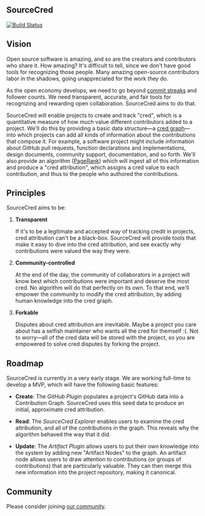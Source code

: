 ## SourceCred

[![Build Status](https://travis-ci.org/sourcecred/sourcecred.svg?branch=master)](https://travis-ci.org/sourcecred/sourcecred)

## Vision

Open source software is amazing, and so are the creators and contributors who
share it. How amazing? It's difficult to tell, since we don't have good tools
for recognizing those people. Many amazing open-source contributors labor in
the shadows, going unappreciated for the work they do.

As the open economy develops, we need to go beyond [commit streaks] and
follower counts. We need transparent, accurate, and fair tools for recognizing
and rewarding open collaboration. SourceCred aims to do that.

[commit streaks]: https://www.mxsasha.eu/blog/2016/04/01/how-github-contribution-graph-is-harmful/

SourceCred will enable projects to create and track "cred", which is a
quantitative measure of how much value different contributors added to a
project. We'll do this by providing a basic data structure—a [cred graph]—into
which projects can add all kinds of information about the contributions that
compose it. For example, a software project might include information about
GitHub pull requests, function declarations and implementations, design
documents, community support, documentation, and so forth. We'll also provide
an algorithm ([PageRank]) which will ingest all of this information and produce
a "cred attribution", which assigns a cred value to each contribution, and thus
to the people who authored the contributions.

[cred graph]: https://en.wikipedia.org/wiki/Directed_graph
[PageRank]: https://en.wikipedia.org/wiki/PageRank

## Principles

SourceCred aims to be:

1. **Transparent**

   If it's to be a legitimate and accepted way of tracking credit in projects,
   cred attribution can't be a black-box. SourceCred will provide tools that
   make it easy to dive into the cred attribution, and see exactly why
   contributions were valued the way they were.

2. **Community-controlled**

   At the end of the day, the community of collaborators in a project will know
   best which contributions were important and deserve the most cred. No
   algorithm will do that perfectly on its own. To that end, we'll empower the
   community to modify the cred attribution, by adding human knowledge into the
   cred graph.

3. **Forkable**

   Disputes about cred attribution are inevitable. Maybe a project you care
   about has a selfish maintainer who wants all the cred for themself :(. Not
   to worry—all of the cred data will be stored with the project, so you are
   empowered to solve cred disputes by forking the project.

## Roadmap
SourceCred is currently in a very early stage. We are working full-time to
develop a MVP, which will have the following basic features:

- **Create**: The *GitHub Plugin* populates a project's GitHub data into a
  Contribution Graph. SourceCred uses this seed data to produce an initial,
  approximate cred attribution.

- **Read**: The *SourceCred Explorer* enables users to examine the cred
  attribution, and all of the contributions in the graph. This reveals why the
  algorithm behaved the way that it did.

- **Update**: The *Artifact Plugin* allows users to put their own knowledge into
  the system by adding new "Artifact Nodes" to the graph. An artifact node
  allows users to draw attention to contributions (or groups of contributions)
  that are particularly valuable. They can then merge this new information
  into the project repository, making it canonical.

## Community
Please consider joining [our community].

[our community]: https://spectrum.chat/sourcecred
